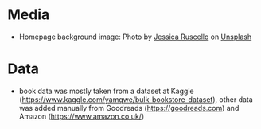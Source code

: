 # Media
 - Homepage background image: Photo by <a href="https://unsplash.com/@jruscello?utm_source=unsplash&utm_medium=referral&utm_content=creditCopyText">Jessica Ruscello</a> on <a href="https://unsplash.com/?utm_source=unsplash&utm_medium=referral&utm_content=creditCopyText">Unsplash</a>

 # Data
- book data was mostly taken from a dataset at Kaggle (https://www.kaggle.com/yamqwe/bulk-bookstore-dataset), other data was added manually from Goodreads (https://goodreads.com) and Amazon (https://www.amazon.co.uk/)
  